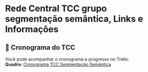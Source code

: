 # Rede Central TCC grupo segmentação semântica, Links e Informações

## 📅 Cronograma do TCC  
Você pode acompanhar o cronograma e progresso no Trello:  
**Quadro:** [Cronograma TCC Segmentação Semântica](https://trello.com/b/GmhqZtUd/cronograma-tcc-segmentacao-semantica)
